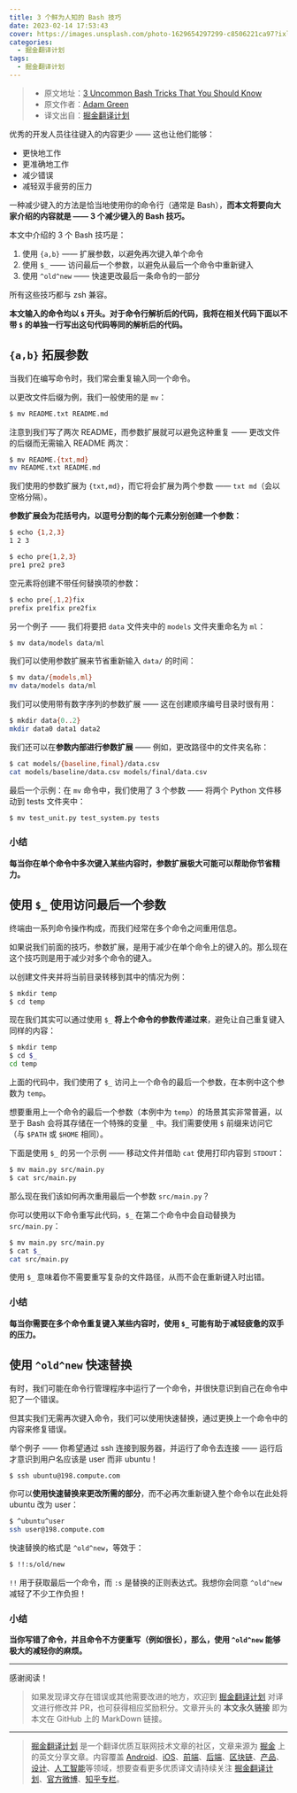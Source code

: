 ```yaml
---
title: 3 个鲜为人知的 Bash 技巧
date: 2023-02-14 17:53:43
cover: https://images.unsplash.com/photo-1629654297299-c8506221ca97?ixlib=rb-4.0.3&auto=format&fit=crop&w=1280&q=80
categories:
  - 掘金翻译计划
tags:
  - 掘金翻译计划
---
```

> * 原文地址：[3 Uncommon Bash Tricks That You Should Know](https://medium.com/better-programming/3-uncommon-bash-tricks-that-you-should-know-c0fc988065c7)
> * 原文作者：[Adam Green](https://medium.com/@adgefficiency)
> * 译文出自：[掘金翻译计划](https://github.com/xitu/gold-miner)

优秀的开发人员往往键入的内容更少 —— 这也让他们能够：

* 更快地工作
* 更准确地工作
* 减少错误
* 减轻双手疲劳的压力

一种减少键入的方法是恰当地使用你的命令行（通常是 Bash），**而本文将要向大家介绍的内容就是 —— 3 个减少键入的 Bash 技巧。**

本文中介绍的 3 个 Bash 技巧是：

1. 使用 `{a,b}` —— 扩展参数，以避免再次键入单个命令
2. 使用 `$_` —— 访问最后一个参数，以避免从最后一个命令中重新键入
3. 使用 `^old^new` —— 快速更改最后一条命令的一部分

所有这些技巧都与 zsh 兼容。

**本文输入的命令均以 `$` 开头。对于命令行解析后的代码，我将在相关代码下面以不带 `$` 的单独一行写出这句代码等同的解析后的代码。**

## `{a,b}` 拓展参数

当我们在编写命令时，我们常会重复输入同一个命令。

以更改文件后缀为例，我们一般使用的是 `mv`：

```bash
$ mv README.txt README.md
```

注意到我们写了两次 README，而参数扩展就可以避免这种重复 —— 更改文件的后缀而无需输入 README 两次：

```bash
$ mv README.{txt,md}
mv README.txt README.md
```

我们使用的参数扩展为 `{txt,md}`，而它将会扩展为两个参数 —— `txt md`（会以空格分隔）。

**参数扩展会为花括号内，以逗号分割的每个元素分别创建一个参数：**

```bash
$ echo {1,2,3}
1 2 3

$ echo pre{1,2,3}
pre1 pre2 pre3
```

空元素将创建不带任何替换项的参数：

```bash
$ echo pre{,1,2}fix
prefix pre1fix pre2fix
```

另一个例子 —— 我们将要把 `data` 文件夹中的 `models` 文件夹重命名为 `ml`：

```bash
$ mv data/models data/ml
```

我们可以使用参数扩展来节省重新输入 `data/`  的时间：

```bash
$ mv data/{models,ml}
mv data/models data/ml
```

我们可以使用带有数字序列的参数扩展 —— 这在创建顺序编号目录时很有用：

```bash
$ mkdir data{0..2}
mkdir data0 data1 data2
```

我们还可以在**参数内部进行参数扩展** —— 例如，更改路径中的文件夹名称：

```bash
$ cat models/{baseline,final}/data.csv
cat models/baseline/data.csv models/final/data.csv
```

最后一个示例：在 `mv` 命令中，我们使用了 3 个参数 —— 将两个 Python 文件移动到 tests 文件夹中：

```bash
$ mv test_unit.py test_system.py tests
```

### 小结

**每当你在单个命令中多次键入某些内容时，参数扩展极大可能可以帮助你节省精力。**

## 使用 `$_` 使用访问最后一个参数

终端由一系列命令操作构成，而我们经常在多个命令之间重用信息。

如果说我们前面的技巧，参数扩展，是用于减少在单个命令上的键入的。那么现在这个技巧则是用于减少对多个命令的键入。

以创建文件夹并将当前目录转移到其中的情况为例：

```bash
$ mkdir temp
$ cd temp
```

现在我们其实可以通过使用 `$_` **将上个命令的参数传递过来**，避免让自己重复键入同样的内容：

```bash 
$ mkdir temp    
$ cd $_ 
cd temp 
``` 

上面的代码中，我们使用了 `$_` 访问上一个命令的最后一个参数，在本例中这个参数为 `temp`。

想要重用上一个命令的最后一个参数（本例中为 `temp`）的场景其实非常普遍，以至于 Bash 会将其存储在一个特殊的变量 `_` 中。我们需要使用 `$` 前缀来访问它（与 `$PATH` 或 `$HOME` 相同）。

下面是使用 `$_` 的另一个示例 —— 移动文件并借助 `cat` 使用打印内容到 `STDOUT`：

```bash
$ mv main.py src/main.py 
$ cat src/main.py
```

那么现在我们该如何再次重用最后一个参数 `src/main.py`？

你可以使用以下命令重写此代码，`$_` 在第二个命令中会自动替换为 `src/main.py`：

```bash
$ mv main.py src/main.py 
$ cat $_
cat src/main.py
```

使用 `$_` 意味着你不需要重写复杂的文件路径，从而不会在重新键入时出错。

### 小结

**每当你需要在多个命令重复键入某些内容时，使用 `$_` 可能有助于减轻疲惫的双手的压力。**

## 使用 `^old^new` 快速替换

有时，我们可能在命令行管理程序中运行了一个命令，并很快意识到自己在命令中犯了一个错误。

但其实我们无需再次键入命令，我们可以使用快速替换，通过更换上一个命令中的内容来修复错误。

举个例子 —— 你希望通过 ssh 连接到服务器，并运行了命令去连接 —— 运行后才意识到用户名应该是 user 而非 ubuntu！

```bash
$ ssh ubuntu@198.compute.com
```

你可以**使用快速替换来更改所需的部分**，而不必再次重新键入整个命令以在此处将 ubuntu 改为 user：

```bash
$ ^ubuntu^user
ssh user@198.compute.com
```

快速替换的格式是 `^old^new`，等效于：

```bash
$ !!:s/old/new
```

`!!` 用于获取最后一个命令，而 `:s` 是替换的正则表达式。我想你会同意 `^old^new` 减轻了不少工作负担！

### 小结

**当你写错了命令，并且命令不方便重写（例如很长），那么，使用 `^old^new` 能够极大的减轻你的麻烦。**

---

感谢阅读！

> 如果发现译文存在错误或其他需要改进的地方，欢迎到 [掘金翻译计划](https://github.com/xitu/gold-miner) 对译文进行修改并 PR，也可获得相应奖励积分。文章开头的 **本文永久链接** 即为本文在 GitHub 上的 MarkDown 链接。

---

> [掘金翻译计划](https://github.com/xitu/gold-miner) 是一个翻译优质互联网技术文章的社区，文章来源为 [掘金](https://juejin.im) 上的英文分享文章。内容覆盖 [Android](https://github.com/xitu/gold-miner#android)、[iOS](https://github.com/xitu/gold-miner#ios)、[前端](https://github.com/xitu/gold-miner#前端)、[后端](https://github.com/xitu/gold-miner#后端)、[区块链](https://github.com/xitu/gold-miner#区块链)、[产品](https://github.com/xitu/gold-miner#产品)、[设计](https://github.com/xitu/gold-miner#设计)、[人工智能](https://github.com/xitu/gold-miner#人工智能)等领域，想要查看更多优质译文请持续关注 [掘金翻译计划](https://github.com/xitu/gold-miner)、[官方微博](http://weibo.com/juejinfanyi)、[知乎专栏](https://zhuanlan.zhihu.com/juejinfanyi)。

